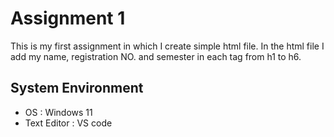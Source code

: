# Assignment 1
This is my first assignment in which I create simple html file.
In the html file I add my name, registration NO. and semester in each tag from h1 to h6.

## System Environment
- OS : Windows 11
- Text Editor : VS code
